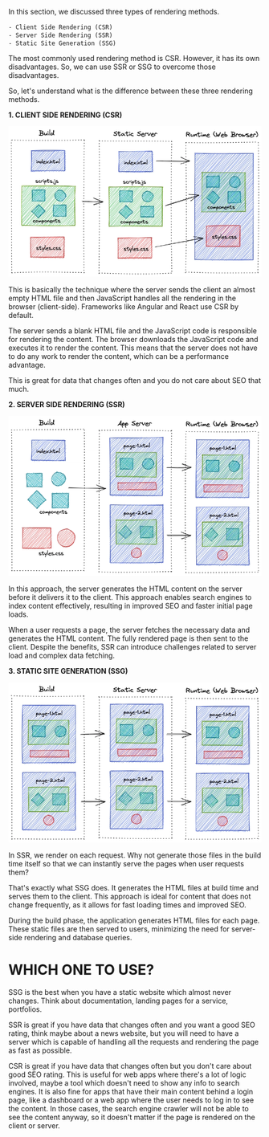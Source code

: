 In this section, we discussed three types of rendering methods.

    - Client Side Rendering (CSR)
    - Server Side Rendering (SSR)
    - Static Site Generation (SSG)
  
The most commonly used rendering method is CSR. However, it has its own disadvantages. So, we can use SSR or SSG to overcome those disadvantages.

So, let's understand what is the difference between these three rendering methods.

**1. CLIENT SIDE RENDERING (CSR)**

![alt text](image-2.png)

This is basically the technique where the server sends the client an almost empty HTML file and then JavaScript handles all the rendering in the browser (client-side). Frameworks like Angular and React use CSR by default.

The server sends a blank HTML file and the JavaScript code is responsible for rendering the content. The browser downloads the JavaScript code and executes it to render the content. This means that the server does not have to do any work to render the content, which can be a performance advantage.

This is great for data that changes often and you do not care about SEO that much. 

**2. SERVER SIDE RENDERING (SSR)**

![alt text](image-3.png)

In this approach, the server generates the HTML content on the server before it delivers it to the client. This approach enables search engines to index content effectively, resulting in improved SEO and faster initial page loads.

When a user requests a page, the server fetches the necessary data and generates the HTML content. The fully rendered page is then sent to the client. Despite the benefits, SSR can introduce challenges related to server load and complex data fetching.

**3. STATIC SITE GENERATION (SSG)**

![alt text](image-4.png)

In SSR, we render on each request. Why not generate those files in the build time itself so that we can instantly serve the pages when user requests them?

That's exactly what SSG does. It generates the HTML files at build time and serves them to the client. This approach is ideal for content that does not change frequently, as it allows for fast loading times and improved SEO.

During the build phase, the application generates HTML files for each page. These static files are then served to users, minimizing the need for server-side rendering and database queries.

# WHICH ONE TO USE?

SSG is the best when you have a static website which almost never changes. Think about documentation, landing pages for a service, portfolios.

SSR is great if you have data that changes often and you want a good SEO rating, think maybe about a news website, but you will need to have a server which is capable of handling all the requests and rendering the page as fast as possible.

CSR is great if you have data that changes often but you don't care about good SEO rating. This is useful for web apps where there's a lot of logic involved, maybe a tool which doesn't need to show any info to search engines. It is also fine for apps that have their main content behind a login page, like a dashboard or a web app where the user needs to log in to see the content. In those cases, the search engine crawler will not be able to see the content anyway, so it doesn't matter if the page is rendered on the client or server.


